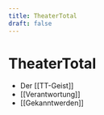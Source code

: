 ```yaml
---
title: TheaterTotal
draft: false
---
```


# TheaterTotal

- Der [[TT-Geist]]
- [[Verantwortung]]
- [[Gekanntwerden]]